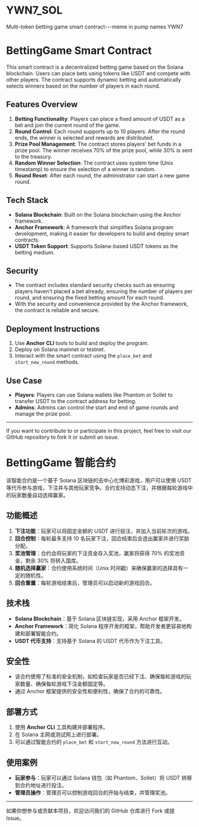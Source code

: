 # YWN7_SOL
Multi-token betting game smart contract---meme in pump names YWN7
# BettingGame Smart Contract

This smart contract is a decentralized betting game based on the Solana blockchain. Users can place bets using tokens like USDT and compete with other players. The contract supports dynamic betting and automatically selects winners based on the number of players in each round.

## Features Overview
1. **Betting Functionality**: Players can place a fixed amount of USDT as a bet and join the current round of the game.
2. **Round Control**: Each round supports up to 10 players. After the round ends, the winner is selected and rewards are distributed.
3. **Prize Pool Management**: The contract stores players' bet funds in a prize pool. The winner receives 70% of the prize pool, while 30% is sent to the treasury.
4. **Random Winner Selection**: The contract uses system time (Unix timestamp) to ensure the selection of a winner is random.
5. **Round Reset**: After each round, the administrator can start a new game round.

## Tech Stack
- **Solana Blockchain**: Built on the Solana blockchain using the Anchor framework.
- **Anchor Framework**: A framework that simplifies Solana program development, making it easier for developers to build and deploy smart contracts.
- **USDT Token Support**: Supports Solana-based USDT tokens as the betting medium.

## Security
- The contract includes standard security checks such as ensuring players haven't placed a bet already, ensuring the number of players per round, and ensuring the fixed betting amount for each round.
- With the security and convenience provided by the Anchor framework, the contract is reliable and secure.

## Deployment Instructions
1. Use **Anchor CLI** tools to build and deploy the program.
2. Deploy on Solana mainnet or testnet.
3. Interact with the smart contract using the `place_bet` and `start_new_round` methods.

## Use Case
- **Players**: Players can use Solana wallets like Phantom or Sollet to transfer USDT to the contract address for betting.
- **Admins**: Admins can control the start and end of game rounds and manage the prize pool.

---

If you want to contribute to or participate in this project, feel free to visit our GitHub repository to fork it or submit an issue.
# BettingGame 智能合约

该智能合约是一个基于 Solana 区块链的去中心化博彩游戏，用户可以使用 USDT 等代币参与游戏，下注并与其他玩家竞争。合约支持动态下注，并根据每轮游戏中的玩家数量自动选择赢家。

## 功能概述
1. **下注功能**：玩家可以将固定金额的 USDT 进行投注，并加入当前轮次的游戏。
2. **回合控制**：每轮最多支持 10 名玩家下注，回合结束后会选出赢家并进行奖励分配。
3. **奖池管理**：合约会将玩家的下注资金存入奖池，赢家将获得 70% 的奖池资金，剩余 30% 将转入国库。
4. **随机选择赢家**：合约使用系统时间（Unix 时间戳）来确保赢家的选择具有一定的随机性。
5. **回合重置**：每轮游戏结束后，管理员可以启动新的游戏回合。

## 技术栈
- **Solana Blockchain**：基于 Solana 区块链实现，采用 Anchor 框架开发。
- **Anchor Framework**：简化 Solana 程序开发的框架，帮助开发者更容易地构建和部署智能合约。
- **USDT 代币支持**：支持基于 Solana 的 USDT 代币作为下注工具。

## 安全性
- 该合约使用了标准的安全机制，如检查玩家是否已经下注、确保每轮游戏的玩家数量、确保每轮游戏下注金额固定等。
- 通过 Anchor 框架提供的安全性和便利性，确保了合约的可靠性。

## 部署方式
1. 使用 **Anchor CLI** 工具构建并部署程序。
2. 在 Solana 主网或测试网上进行部署。
3. 可以通过智能合约的 `place_bet` 和 `start_new_round` 方法进行互动。

## 使用案例
- **玩家参与**：玩家可以通过 Solana 钱包（如 Phantom、Sollet）将 USDT 转移到合约地址进行投注。
- **管理员操作**：管理员可以控制游戏回合的开始与结束，并管理奖池。

---

如果你想参与或贡献本项目，欢迎访问我们的 GitHub 仓库进行 Fork 或提 Issue。
